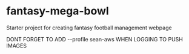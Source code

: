 # fantasy-mega-bowl

Starter project for creating fantasy football management webpage 

DONT FORGET TO ADD --profile sean-aws WHEN LOGGING TO PUSH IMAGES
